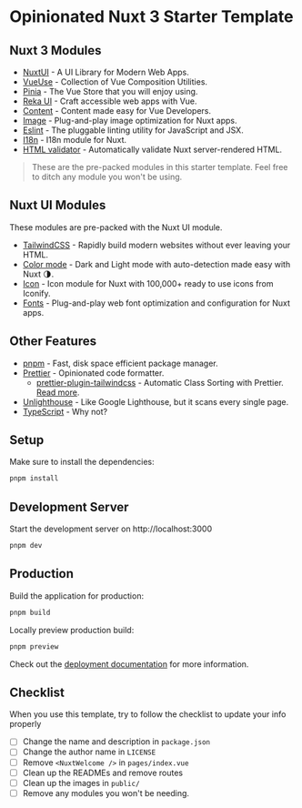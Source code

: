 # Opinionated Nuxt 3 Starter Template

## Nuxt 3 Modules

- [NuxtUI](https://ui.nuxt.com) - A UI Library for Modern Web Apps.
- [VueUse](https://vueuse.org) - Collection of Vue Composition Utilities.
- [Pinia](https://pinia.vuejs.org) - The Vue Store that you will enjoy using.
- [Reka UI](https://reka-ui.com/) - Craft accessible web apps with Vue.
- [Content](https://content.nuxtjs.org) - Content made easy for Vue Developers.
- [Image](https://v1.image.nuxtjs.org) - Plug-and-play image optimization for Nuxt apps.
- [Eslint](https://eslint.org) - The pluggable linting utility for JavaScript and JSX.
- [I18n](https://v8.i18n.nuxtjs.org) - I18n module for Nuxt.
- [HTML validator](https://html-validator.nuxtjs.org) - Automatically validate Nuxt server-rendered HTML.

> These are the pre-packed modules in this starter template. Feel free to ditch any module you won't be using.

## Nuxt UI Modules

These modules are pre-packed with the Nuxt UI module.

- [TailwindCSS](https://tailwindcss.com/) - Rapidly build modern websites without ever leaving your HTML.
- [Color mode](https://color-mode.nuxtjs.org) - Dark and Light mode with auto-detection made easy with Nuxt 🌗.
- [Icon](https://nuxt.com/modules/icon) - Icon module for Nuxt with 100,000+ ready to use icons from Iconify.
- [Fonts](https://nuxt.com/modules/fonts) - Plug-and-play web font optimization and configuration for Nuxt apps.

## Other Features

- [pnpm](https://pnpm.io/) - Fast, disk space efficient package manager.
- [Prettier](https://prettier.io/) - Opinionated code formatter.
  - [prettier-plugin-tailwindcss](https://github.com/tailwindlabs/prettier-plugin-tailwindcss#installation) - Automatic Class Sorting with Prettier. [Read more](https://tailwindcss.com/blog/automatic-class-sorting-with-prettier).
- [Unlighthouse](https://unlighthouse.dev/) - Like Google Lighthouse, but it scans every single page.
- [TypeScript](https://www.typescriptlang.org/) - Why not?

## Setup

Make sure to install the dependencies:

```bash
pnpm install
```

## Development Server

Start the development server on http://localhost:3000

```bash
pnpm dev
```

## Production

Build the application for production:

```bash
pnpm build
```

Locally preview production build:

```bash
pnpm preview
```

Check out the [deployment documentation](https://nuxt.com/docs/getting-started/deployment) for more information.

## Checklist

When you use this template, try to follow the checklist to update your info properly

- [ ] Change the name and description in `package.json`
- [ ] Change the author name in `LICENSE`
- [ ] Remove `<NuxtWelcome />` in `pages/index.vue`
- [ ] Clean up the READMEs and remove routes
- [ ] Clean up the images in `public/`
- [ ] Remove any modules you won't be needing.
